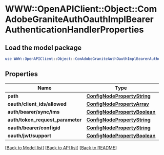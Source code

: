 # WWW::OpenAPIClient::Object::ComAdobeGraniteAuthOauthImplBearerAuthenticationHandlerProperties

## Load the model package
```perl
use WWW::OpenAPIClient::Object::ComAdobeGraniteAuthOauthImplBearerAuthenticationHandlerProperties;
```

## Properties
Name | Type | Description | Notes
------------ | ------------- | ------------- | -------------
**path** | [**ConfigNodePropertyString**](ConfigNodePropertyString.md) |  | [optional] 
**oauth/client_ids/allowed** | [**ConfigNodePropertyArray**](ConfigNodePropertyArray.md) |  | [optional] 
**auth/bearer/sync/ims** | [**ConfigNodePropertyBoolean**](ConfigNodePropertyBoolean.md) |  | [optional] 
**auth/token_request_parameter** | [**ConfigNodePropertyString**](ConfigNodePropertyString.md) |  | [optional] 
**oauth/bearer/configid** | [**ConfigNodePropertyString**](ConfigNodePropertyString.md) |  | [optional] 
**oauth/jwt/support** | [**ConfigNodePropertyBoolean**](ConfigNodePropertyBoolean.md) |  | [optional] 

[[Back to Model list]](../README.md#documentation-for-models) [[Back to API list]](../README.md#documentation-for-api-endpoints) [[Back to README]](../README.md)


